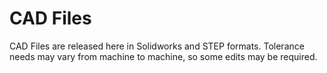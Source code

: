 # CAD Files
CAD Files are released here in Solidworks and STEP formats. Tolerance needs may vary from machine to machine, so some edits may be required.
